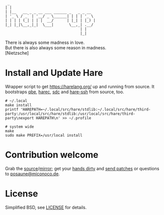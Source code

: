 
	 _
	| |
	| |__   __ _ _ __ ___ ______ _   _ _ __
	| '_ \ / _` | '__/ _ \______| | | | '_ \
	| | | | (_| | | |  __/      | |_| | |_) |
	|_| |_|\__,_|_|  \___|       \__,_| .__/
	                                  | |
	                                  |_|



There is always some madness in love.  
But there is also always some reason in madness.  
[Nietzsche]


Install and Update Hare
=======================

Wrapper script to get <https://harelang.org/> up and running from source.
It bootstraps [qbe](https://c9x.me/compile/), [harec](https://git.sr.ht/~sircmpwn/harec),
[sdc](https://sr.ht/~sircmpwn/scdoc/) and [hare-ssh](https://git.sr.ht/~sircmpwn/hare-ssh) from source, too.

	# ~/.local
	make install
	printf 'HAREPATH=~/.local/src/hare/stdlib:~/.local/src/hare/third-party:/usr/local/src/hare/stdlib:/usr/local/src/hare/third-party\nexport HAREPATH\n' >> ~/.profile

	# system wide
	make
	sudo make PREFIX=/usr/local install


Contribution welcome
====================

Grab the [source](https://git.sr.ht/~miconoco/hare-up)/[mirror](https://codeberg.org/miconoco.de/hare-up);
get your [hands dirty](TODO) and [send patches](https://git-send-email.io)
or questions to [posaune@miconoco.de](https://lists.sr.ht/~miconoco/posaune).

License
=======

Simplified BSD, see [LICENSE](LICENSE) for details.
